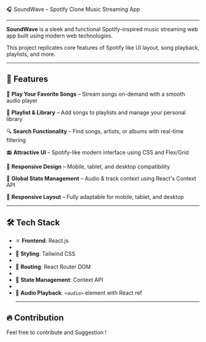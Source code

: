 🎧 SoundWave – Spotify Clone Music Streaming App
__________________________________

**SoundWave** is a sleek and functional Spotify-inspired music streaming web app built using modern web technologies. 

This project replicates core features of Spotify like UI layout, song playback, playlists, and more.
_______________________

## 🚀 Features

🎼 **Play Your Favorite Songs** – Stream songs on-demand with a smooth audio player 

🎵 **Playlist & Library** – Add songs to playlists and manage your personal library  

🔍 **Search Functionality** – Find songs, artists, or albums with real-time filtering  

📻 **Attractive UI** – Spotify-like modern interface using CSS and Flex/Grid

📱 **Responsive Design** – Mobile, tablet, and desktop compatibility  

🧠 **Global State Management** – Audio & track context using React's Context API  

📱 **Responsive Layout** – Fully adaptable for mobile, tablet, and desktop


_____________________________________

## 🛠️ Tech Stack

- ⚛️ **Frontend**: React.js
- 
- 🎨 **Styling**: Tailwind CSS
- 
- 🔁 **Routing**: React Router DOM
- 
- 🧠 **State Management**: Context API
- 
- 🎵 **Audio Playback**: `<audio>` element with React ref
  ____________________________

 ## 🔥 Contribution

Feel free to contribute and Suggestion !



